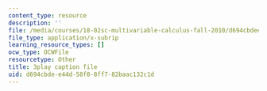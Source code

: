 ```yaml
---
content_type: resource
description: ''
file: /media/courses/18-02sc-multivariable-calculus-fall-2010/d694cbdee44d58f08ff782baac132c1d_SgJo7_4mp6w.vtt
file_type: application/x-subrip
learning_resource_types: []
ocw_type: OCWFile
resourcetype: Other
title: 3play caption file
uid: d694cbde-e44d-58f0-8ff7-82baac132c1d
---
```

